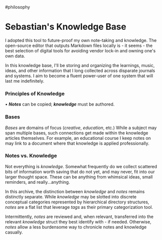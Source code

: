 #philosophy 

# Sebastian's Knowledge Base
I adopted this tool to future-proof my own note-taking and knowledge. The open-source editor that outputs Markdown files locally is - it seems - the best selection of digital tools for avoiding vendor lock-in and owning one's own data.

In this knowledge base, I'll be storing and organizing the learnings, music, ideas, and other information that I long collected across disparate journals and systems. I aim to become a fluent power-user of one system that will last me indefinitely.

### Principles of Knowledge
• ***Notes*** can be copied; ***knowledge*** must be authored.

### Bases
*Bases* are domains of focus (*creative*, *education*, etc.) While a subject may span multiple bases, such connections get made within the knowledge articles themselves. For example, an educational course I keep notes on may link to a document where that knowledge is applied professionally.

### Notes vs. Knowledge
Not everything is *knowledge*. Somewhat frequently do we collect scattered bits of information worth saving that do not yet, and may never, fit into our larger thought space. These can be anything from whimsical ideas, small reminders, and really...anything.

In this archive, the distinction between *knowledge* and *notes* remains distinctly separate. While *knowledge* may be slotted into discrete conceptual categories represented by hierarchical directory structures, *notes* are a flat list that leverage *tags* as their primary categorization tool.

Intermittently, *notes* are reviewed and, when relevant, transferred into the relevant *knowledge* struct they best identify with - if needed. Otherwise, *notes* allow a less burdensome way to chronicle notes and knowledge casually.
